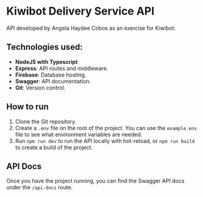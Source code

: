 # Kiwibot Delivery Service API

API developed by Angela Haydee Cobos as an exercise for Kiwibot.

## Technologies used:

- **NodeJS with Typescript**
- **Express**: API routes and middleware.
- **Firebase**: Database hosting.
- **Swagger**: API documentation.
- **Git**: Version control.

## How to run

1. Clone the Git repository.
2. Create a `.env` file on the root of the project. You can use the `example.env` file to see what environment variables are needed.
3. Run `npm run dev` to run the API locally with hot-reload, or `npm run build` to create a build of the project.

## API Docs

Once you have the project running, you can find the Swagger API docs under the `/api-docs` route.
